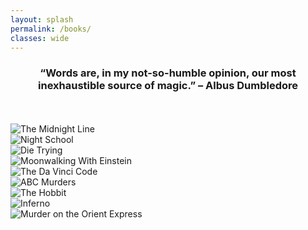 ```yaml
---
layout: splash
permalink: /books/
classes: wide
---
```

<h3 align="center" class="quotations">“Words are, in my not-so-humble opinion, our most inexhaustible source of magic.” – Albus Dumbledore</h3>
<br/><br/>

  <div class="imgleft">
  <img src="https://www.jackreacher.com/wp-content/uploads/2020/08/jack_reacher_jacket_uk_the_midnight_line@2x.jpg" alt = "The Midnight Line">
  </div>
  <div class="imgmid">
  <img src="https://www.jackreacher.com/wp-content/uploads/2020/08/jack_reacher_jacket_uk_night_school@2x.jpg" alt = "Night School">
  </div>
  <div class="imgright">
  <img src="https://www.jackreacher.com/wp-content/uploads/2020/08/jack_reacher_jacket_uk_die_trying@2x.jpg" alt = "Die Trying">
  </div>
  <div class="imgleft">
  <img src="https://images.penguinrandomhouse.com/cover/9780143120537" alt = "Moonwalking With Einstein">
  </div>
  <div class="imgmid">
  <img src="https://images-na.ssl-images-amazon.com/images/I/61voOxiNf9L.jpg" alt = "The Da Vinci Code">
  </div>
  <div class="imgright">
  <img src="https://images-na.ssl-images-amazon.com/images/I/51cfOp4+OeL._SX323_BO1,204,203,200_.jpg" alt = "ABC Murders">
  </div>
  <div class="imgleft">
  <img src="https://i.gr-assets.com/images/S/compressed.photo.goodreads.com/books/1546071216l/5907.jpg" alt = "The Hobbit">
  </div>
  <div class="imgmid">
  <img src="https://images-na.ssl-images-amazon.com/images/I/61d4MMc+i9L.jpg" alt = "Inferno">
  </div>
  <div class="imgright">
  <img src="https://images-na.ssl-images-amazon.com/images/I/51UA4cTPAhL._SX321_BO1,204,203,200_.jpg" alt = "Murder on the Orient Express">
  </div>
  
